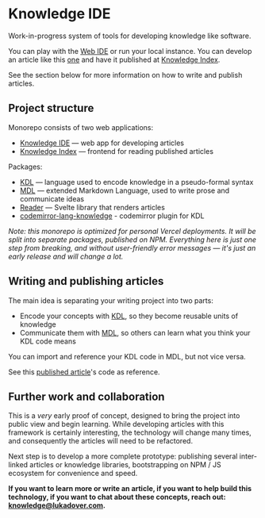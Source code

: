 # Knowledge IDE 
Work-in-progress system of tools for developing knowledge like software.

You can play with the [Web IDE](https://ide.lukadover.com) or run your local instance. You can develop an article like this [one](https://knowledge.lukadover.com/#/reader?repository=https%3A%2F%2Fgithub.com%2Fldover%2Fknowledge-systems) and have it published at [Knowledge Index](https://knowledge.lukadover.com). 

See the section below for more information on how to write and publish articles.

## Project structure
Monorepo consists of two web applications:
* [Knowledge IDE](https://ide.lukadover.com) — web app for developing articles
* [Knowledge Index](https://knowledge.lukadover.com) — frontend for reading published articles

Packages:
* [KDL](./packages/kdl/README.md) — language used to encode knowledge in a pseudo-formal syntax
* [MDL](./packages/mdl/README.md) — extended Markdown Language, used to write prose and communicate ideas
* [Reader](./packages/reader/README.md) — Svelte library that renders articles
* [codemirror-lang-knowledge](./packages/reader/README.md) - codemirror plugin for KDL

*Note: this monorepo is optimized for personal Vercel deployments. It will be split into separate packages, published on NPM. Everything here is just one step from breaking, and without user-friendly error messages — it's just an early release and will change a lot.*

## Writing and publishing articles
The main idea is separating your writing project into two parts:
* Encode your concepts with [KDL](./packages/kdl/README.md), so they become reusable units of knowledge
* Communicate them with [MDL](./packages/mdl/README.md), so others can learn what you think your KDL code means

You can import and reference your KDL code in MDL, but not vice versa.

See this [published article](https://github.com/ldover/knowledge-systems)'s code as reference.

## Further work and collaboration
This is a *very* early proof of concept, designed to bring the project into public view and begin learning. While developing articles with this framework is certainly interesting, the technology will change many times, and consequently the articles will need to be refactored.

Next step is to develop a more complete prototype: publishing several inter-linked articles or knowledge libraries, bootstrapping on NPM / JS ecosystem for convenience and speed. 

**If you want to learn more or write an article, if you want to help build this technology, if you want to chat about these concepts, reach out: knowledge@lukadover.com.**

